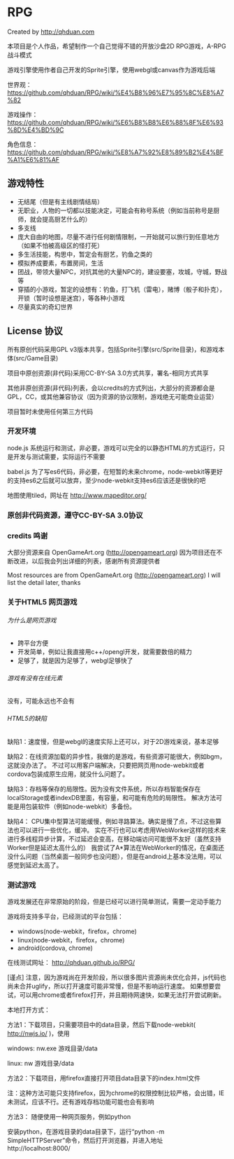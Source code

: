 # RPG

Created by http://qhduan.com

本项目是个人作品，希望制作一个自己觉得不错的开放沙盘2D RPG游戏，A-RPG战斗模式

游戏引擎使用作者自己开发的Sprite引擎，使用webgl或canvas作为游戏后端

世界观： https://github.com/qhduan/RPG/wiki/%E4%B8%96%E7%95%8C%E8%A7%82

游戏操作： https://github.com/qhduan/RPG/wiki/%E6%B8%B8%E6%88%8F%E6%93%8D%E4%BD%9C

角色信息：　https://github.com/qhduan/RPG/wiki/%E8%A7%92%E8%89%B2%E4%BF%A1%E6%81%AF

## 游戏特性

- 无结尾（但是有主线剧情结局）
- 无职业，人物的一切都以技能决定，可能会有称号系统（例如当前称号是厨师，就会提高厨艺什么的）
- 多支线
- 庞大自由的地图，尽量不进行任何剧情限制，一开始就可以旅行到任意地方（如果不怕被高级区的怪打死）
- 多生活技能，构思中，暂定会有厨艺，钓鱼之类的
- 模拟养成要素，布置房间，生活
- 团战，带领大量NPC，对抗其他的大量NPC的，建设要塞，攻城，守城，野战等
- 穿插的小游戏，暂定的设想有：钓鱼，打飞机（雷电），赌博（骰子和扑克），开锁（暂时设想是迷宫），等各种小游戏
- 尽量真实的奇幻世界

## License 协议

所有原创代码采用GPL v3版本共享，包括Sprite引擎(src/Sprite目录)，和游戏本体(src/Game目录)

项目中原创资源(非代码)采用CC-BY-SA 3.0方式共享，署名-相同方式共享

其他非原创资源(非代码)列表，会以credits的方式列出，大部分的资源都会是GPL，CC，或其他兼容协议（因为资源的协议限制，游戏绝无可能商业运营）

项目暂时未使用任何第三方代码

### 开发环境

node.js 系统运行和测试，非必要，游戏可以完全的以静态HTML的方式运行，只是开发与测试需要，实际运行不需要

babel.js 为了写es6代码，非必要，在短暂的未来chrome，node-webkit等更好的支持es6之后就可以放弃，至少node-webkit支持es6应该还是很快的吧

地图使用tiled，网址在 http://www.mapeditor.org/


### 原创非代码资源，遵守CC-BY-SA 3.0协议

### credits 鸣谢

大部分资源来自 OpenGameArt.org (http://opengameart.org)
因为项目还在不断改进，以后我会列出详细的列表，感谢所有资源提供者

Most resources are from OpenGameArt.org (http://opengameart.org)
I will list the detail later, thanks

### 关于HTML5 网页游戏

###### 为什么是网页游戏

- 跨平台方便
- 开发简单，例如让我直接用c++/opengl开发，就需要数倍的精力
- 足够了，就是因为足够了，webgl足够快了

###### 游戏有没有在线元素

没有，可能永远也不会有

###### HTML5的缺陷

缺陷1：速度慢，但是webgl的速度实际上还可以，对于2D游戏来说，基本足够

缺陷2：在线资源加载的异步性，我做的是游戏，有些资源可能很大，例如bgm，这就没办法了。
不过可以用客户端解决，只要把网页用node-webkit或者cordova包装成原生应用，就没什么问题了。

缺陷3：存档等保存的局限性。因为没有文件系统，所以存档智能保存在localStorage或者indexDB里面，有容量，和可能有危险的局限性。
解决方法可能是用包装软件（例如node-webkit）多备份。

缺陷4： CPU集中型算法可能缓慢，例如寻路算法。确实是慢了点，不过这些算法也可以进行一些优化，缓冲。
实在不行也可以考虑用WebWorker这样的技术来进行多线程异步计算，不过延迟会变高，在移动端访问可能很不友好（虽然支持Worker但是延迟太高什么的）
我尝试了A*算法在WebWorker的情况，在桌面还没什么问题（当然桌面一般同步也没问题），但是在android上基本没法用，可以感觉到延迟太高了。

### 测试游戏

游戏发展还在非常原始的阶段，但是已经可以进行简单测试，需要一定动手能力

游戏将支持多平台，已经测试的平台包括：
- windows(node-webkit，firefox，chrome)
- linux(node-webkit，firefox，chrome)
- android(cordova, chrome)

在线测试网址：
http://qhduan.github.io/RPG/

[谨点]
注意，因为游戏尚在开发阶段，所以很多图片资源尚未优化合并，js代码也尚未合并uglify，所以打开速度可能非常慢，但是不影响运行速度。
如果想要尝试，可以用chrome或者firefox打开，并且期待网速快，如果无法打开尝试刷新。

本地打开方式：

方法1：下载项目，只需要项目中的data目录，然后下载node-webkit( http://nwjs.io/ )，使用

windows: nw.exe 游戏目录/data

linux: nw 游戏目录/data

方法2：下载项目，用firefox直接打开项目data目录下的index.html文件

注：这种方法可能只支持firefox，因为chrome的权限控制比较严格，会出错，IE未测试，应该不行。还有游戏存档功能可能也会有影响

方法3： 随便使用一种网页服务，例如python

安装python，在游戏目录的data目录下，运行“python -m SimpleHTTPServer”命令，然后打开浏览器，并进入地址 http://localhost:8000/
